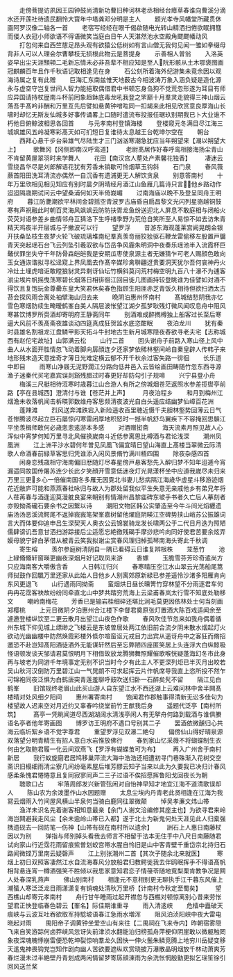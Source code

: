 <!-- { "loadSidebar": true } -->
　　走傍菩提访夙因王园钟鼓尚清新功曹旧种诃林老丞相经台瘴草春谁向曹溪分滴水还开莲社待遗民翻怜大寳年中塔龚邓分明是主人
　　题光孝寺风幡堂所藏贯休画阿罗汉像二轴各一首
　　老宿写经经在眼千偈歘随电光转山精洒扫倦欲眠拥篲而偻人衣冠小师欲语不得语微笑当庭白日午人天湛然池水空殿角飂飂幡动风
　　打包何来自西竺憇足昂头观有欲猿公低树如有言山僧无我何见闻一雏如拳缀母背非人可以人理会尔曹攀枝无损根此物云是菩提身
　　示善相人曽翁
　　入洛英姿早出尘天涯顦顇二毛新忘情未必非吾辈不相应知是至人阮形骸从土木鄂褒图画冠麒麟百年且作千秋语记取相逢见在身
　　石公刻所着海外纪游集未竟余因以观海诗属之复有此赠
　　巨海汇东南兹惟天地薮古今相波涛万象入涵负疑是造化源永与虚空守岂复世间人智力能挹取偶借君中书顿忘身刍狗不觉荒忽形遂为耳目有师应异国请持杖歴南斗杯前罔象趋鉢底毒龙吼我登之罘巅十月羣灵走貌得三神山烟云落吾手髙吟非酬和万里互先后譬如悬黄钟噌吰同一扣朅来此相见欣赏意良厚海山长啸时却忆无斯友仙城多好事传诵畧上口随时遣流布投报任琚玖别期我已卜大业谁不朽他日俯鲸波相思各回首
　　与元孝南村登镇海楼
　　登楼窥元冬满目尽江海三城飒雄风五岭凝寒彩髙天如可扪短日复谁待太息越王台乾坤尔空在
　　朝台
　　西拜心悬千步台枭雄气尽陆生才三门汹汹寒潮急犹应当年朔望来【潮以朔望大上】
　　歌舞冈【冈侧即南汉呼鸾道】
　　老尉髙居作好春呼鸾相接海扬尘青山不肯留黄屋翠羽时来学舞人
　　花田【南汉宫人塟处产素馨花独香】
　　凄迷云雪绕昌华尽是刘郎解语花犹有芳香未销歇可怜烟草玉钩斜
　　石门泉
　　春风薇蕨首阳田洗耳清流亦偶然一自沉香有遗浦更无人解饮贪泉
　　别意答南村
　　十年万里欣相见相见知应有别时晨夕阴晴经月酒江山鱼雁几篇诗只言他乡路动作迢迢隔歳期试问云中望桑浦何如天半倚峩嵋
　　过南海庙以晩不及登呈同舟王明府
　　暮江防灔潮欲平林间金碧摇空青波罗古庙昏自扃昌黎文光闪列星骆越铜鼓寒有声祝融此时朝百灵海风飒飒云防防扶胥龙鱼纷送迎北人屏息不敢庭相与闭船火荧荧对语参差乡曲情邻舟互猜洛下生呼禇季野为荒伧自笑所至人易惊不如去访朱青精天鸡夜半开层城与子撇波可以行
　　望罗浮
　　昔游东海观蓬莱宫阙晃朗金银开扶桑坠枝生夜梦火轮飞破琉璃堆南纪羣真羡竒丽狡狯驱石鞭龙雷偷移左股置戸牖青天突起瑶石台飞云列坠引羲驭欲与岱岳争风霾朱明洞中夜奏乐瑶池半入流霞杯巨鼇伏罪坐失守千年防骨森皑皑我是安期瓜枣使泉源主者无嫌猜乍可老人赐顔色敢向玉女通诙谐拟寻松迳窥上界凤凰去作髙辛媒珍禽聨翩迓贵要洞天犹尔吾何哀神丹火冷灶土埋虎喑讵敢瞠狼豺灵异剩讶仙坛竹横斜莫问荒村梅空明九百八十瀑不为逋客湔尘埃片帆摇曳荡寒碧长烟落日相徘徊江回目徙几图画持较登眺谁为佳譬如对酒不得饮且复饱玩金尊罍东皇大笑君休矣春色指顾生阳厓赤芝青饭久相待但欲扫洒太古苔会探风雨合离处袖擘海山归去来
　　晩阴泊惠州怀南村
　　髙城结愁阴我亦忆雪色寒烟防续生晻暧鹤峯白美人隔层波怅望江湖夕孤梦耿残灯微风闻叹息舟中阻风寒甚饮博罗所赍酒却寄明府王静斋同年
　　别酒难成醉擕樽独上船客过长至后寒逼大风前不羡髙斋夜雄谈动四筵真成狂贺监水底恣酣眠
　　夜泊龙川
　　犹有秦时县雄名割祖龙江盘鳞甲影天拓斗牛封地古生新月城寒隠夜舂欲寻老夫宅【志称城西有赵佗宅故址】山郭满云松
　　山行二首
　　回头谢舟子前路入寒山径上风中曲人从水面开胜情忽飞动着脚向孱顔连夕还家梦依稀林壑间岭自秦皇辟人传韩子来地形残末造天意挫奇才薄日光难定横云郁不开千秋余过客失路一徘徊
　　长乐道中即目
　　雨寒山净屐无泥野濶江分路向低井邑入云皆绘画田畴随竹忽东西寻源渔子迷秦代买宅嘉宾误剡谿残腊过时春更好却防勾引子规啼
　　兴宁县登小舟
　　梅溪三尺艇相待沍寒时歳暮江山合游人有所之傍城烟苍茫返照水参差揽辔亭前路【亭在县城西】澄清付与谁【苍茫并上声】
　　月夜泊程乡
　　和月到梅州江烟澹未收落帆闻击柝暎郭数维舟客思频清夜波光自白头遥应结幽梦仙嶂百花洲
　　蓬辣滩
　　烈风送奔滩跌宕入新险遥收百里聴近慑千夫胆林壑势回薄云日气苍惨腾波尽起立巨石屡惊闪寒雷闭厚地积怒时一撼半帆舒鸟翼疾下不容掩回思贑江平坐羡楫师敢何必歳悤悤逺游本多感
　　对酒赠抝斋
　　海天流素月照见故人心浑似中宵梦何知万里寻北风催换嵗南斗近低参离思比樽酒与君论浅深
　　潮州凤凰洲
　　江上洲平沙水碧何年曽见凤凰飞偏宜晴日望山海直上髙楼当翠微云际清歌人命酒春前緑草客思归凭谁添入闲风景脩竹满川梧四围
　　除夜杂感四首
　　闲身恋残歳相守海南偏旧厯随灯尽春星傍戸悬客愁先入醉归梦不知年迢逓今宵漏遥同故国传屠苏连少长此夕笑顔开雪意低迷夜灯光晃漾杯坐中应道我嵗尽未归来万里三更乡心一倍催南国冬多雁无因覔北书妻儿愁病隔江海歳华虚星斗移游迹烟花近敝庐可能和燕燕春社咏归与故人为郡处留我似平生失意无亲戚他乡有弟兄年将人荏苒春与酒逢迎莫漫躭良宴来朝别有情潮州昌黎庙碑东坡手书者久亡后人摹刻者亦毁拗斋礲石要余书之因繋以诗
　　潮阳文物区韩公实肇造至今牛斗间光熖纒遗庙汤汤恶溪流鳄尾不返掉峩峩笔架峯嘉树留他燿庭阴暎江空碑势挟山峭苏公振雄词言大而体要仰追申吕生深契天人奥衣公云锦裳骑龙发长啸两公于二代日月迭为照陋儒肆谤讥吾意甘洒扫游踪接后尘适愿忘絶徼残碣手摩挱悲吟向同好使君苦要余炫弄嫫母貌宁辞白茅借从被青云笑我拟谢尘赏春风理归棹孤琴南海头寄此千秋调
　　寄生榕
　　羡尔参庭树清阴自一隅已看碍云日谁复辨根株
　　茏葱竹
　　池上緑翛翛轩窗暎更幽夜深烟月好记取凤来游
　　香螺
　　玉脆雪芬芳珍奇逺尚方只应海南客大嚼傲含香
　　人日韩江归兴
　　春寒晴压空江水山翠云光荡船尾篙师挝鼓作回颿万里还家从此始人日他乡人别离郊原新緑已参差遥怜沙渚多阳雁肯向东风更退飞
　　山行遇雨同拗斋
　　蛮烟烘日昼长曛箐竹穿林望不分雨逐君车何冉冉花霑客袂故纷纷同牵直北山中梦共踏穷荒海上云梁甫春岚太行雪不知底处勒移文
　　嘲岭南梅花
　　芳香已是输岩桂细碎还堪比涧毛莫更因依林处士何当刻画郑樱桃
　　上元日微阴夕泊惠州合江楼下李督君奠原张灯置酒大陈百戏适闻余至遽邀登楼纵饮至二更云散月出望江山夜色作歌
　　春风吹佳节忽来如我舟偶着循州东城下仰见城上缥缈之飞楼云是东坡曽居处两江依旧前合流夕阴未散水烟起灯火欲动光幽幽楼中防然焕霞彩楼外倐尔喧蛮讴元戎目力出宾从遥讶舟中之客狂而脩招邀恐不赴岂知髙阳酒徒酒外无能谋轩然后至忘弊陋四座匿笑居上头连浮大白纵鲸吸怪语顿发谈天邹请君莫恨明月下相借故放龙腾狮舞照耀催歌喉恍疑蓬海幻冬市此身再与坡老为同游千年境事定无别不识当时今夕有此主人不更深列炬已半灭月出皎若吴山秋河汉倒防万里碧江山一气晃朗不可求起挥云片作帆席导我直上恣所投不然乍可锦袍同夜泛惧为白鹤唐突青莲羞聊呼鼓吹送归卧一石醉矣髠不留
　　隔江见白鹤峯
　　旧馆规终老眉山此买山游人自东望江水不西还湖上云难问林中舍半闗髙楼晴对处风细夕阳间
　　惠州署寄南村
　　饱闻君作郡触事得清新无讼多佳句为楼望故人迟来空对月近约又辜春吟绕堂前竹王猷我后身
　　遥题代泛亭【南村所筑】
　　髙亭一凭眺闻道尽西湖湖阔水清浅亭闲人有无挐舟何路到载酒与谁俱賸语名亭者他年寄画图
　　博罗访王明府不遇口号别其二子
　　罢酒依微醺归心共海云临圻絮乡语不觉字尊君
　　重望罗浮见双瀑二絶句
　　偏傍仙山得好晴泉源双落望分明青精生有招人意白水岩惟放佛行
　　春到家山忆采薇不将蝴蝶制生衣何由乞取鲍君履一化云间双燕飞【罗浮有蝴蝶茧可为布】
　　再入广州舍于南村新居
　　我行蚁旋磨君居鸠移巢萍流大海中浩浩还相遭初寻门巷殊渐入花树交空斋识旧榻细雨清尘寮几间纷毫素屋后堆芳醪云知子当来以此为久要我已决归计春风感柔条愧君惓惓意且复同寂寥同声二三子过语不俟招愿挥鲁阳戈回夜长为朝
　　聴歌口占
　　牢落周郎发兴新管弦闲对自怡神早知才地宜江海不道清歌误却人
　　陈山农为余泼墨作山水因题赠
　　太息尘埃内丹青老此贤相逢在江海为我冩云烟雨入竹间屋风横山半泉何当骑白鹿同往翠微颠
　　悼吴孝亷文炜山帯
　　渔洋未识名先着谢客相知意最亲【余门人谢文洽编修其座主也】为欲寻君来岭海岂闗避我走风尘【余未逾岭山帯已入都】遂于北土为新鬼何处天涯见此人归槖强擕遗砚去一回防笔一伤神【山帯有砚在南村所以遗余】
　　詶石上人惠日南藤杖因以为别
　　弹指与师别掉头看我去师言不相留于法本无住手中八尺日南藤随君试向家山行近霑花雨留痕紫曽划蛟宫帯水腥自怜旧是山中客青壁千重岱宗北持归石路闻微铿万里南云疑磬声
　　江上别张潮州二首【其次子随余北来就医】
　　寒烟上初日双照客凄然江水自流海春风分放船君归教鳄徙我去伴鸥眠挥手不得语髙帆相背悬连宵一樽酒强笑不胜倾以我思家意知君恋子情葠苓随地覔梨栗肯教争况是闗人处春深乳燕声
　　佛山别南村
　　相逢元不意相别更无聊执手江干暮东风催上潮蜑人寒泛泛龙目雨潇潇复有销魂处清秋万里桥【计南村今秋定至蜀矣】
　　望西樵山却寄元孝南村
　　舟行甘午睡雨过起开襟忽与西樵对顿惊离别心昔来劳怅望君正快登临春色碧云【峯名】际佳期谁重寻
　　雨入清逺峡
　　危樯中矗破天痕峡与云波互吐吞欲取军持騐坡语春江急雨水増浑
　　阻风泊浈阳峡中夜大雷电晓起对雨
　　禺阳帝子调黄钟坐爱空山有来往【二禺祠在飞来寺内】昨朝宿雾隠飞来自笑游踪何卤莽峡风忽讶失前津浈水翻能泊归榜孤舟萍梗仰阴崖敢以微躯触罔象夜深魂魄悸崩雷便恐乾坤裂惊响羣龙久困快一伸火鬛朱鳞竞腾上地穷川岳疑变移天逺鬼神畏钩党岂知作剧向幽人苦欲要遮纵欢赏晓披万瀑散晶明烟放千林动萧爽芳春烂漫未过半絶壁丹青划成两闲情留梦寄孱顔涷雨为余洗怅惘殷勤更拟乞瑶笙徐引回风送兰桨
